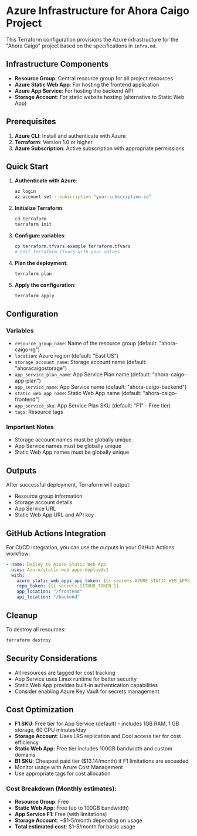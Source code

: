 # Azure Infrastructure for Ahora Caigo Project

This Terraform configuration provisions the Azure infrastructure for the "Ahora Caigo" project based on the specifications in `infra.md`.

## Infrastructure Components

- **Resource Group**: Central resource group for all project resources
- **Azure Static Web App**: For hosting the frontend application
- **Azure App Service**: For hosting the backend API
- **Storage Account**: For static website hosting (alternative to Static Web App)

## Prerequisites

1. **Azure CLI**: Install and authenticate with Azure
2. **Terraform**: Version 1.0 or higher
3. **Azure Subscription**: Active subscription with appropriate permissions

## Quick Start

1. **Authenticate with Azure**:
   ```bash
   az login
   az account set --subscription "your-subscription-id"
   ```

2. **Initialize Terraform**:
   ```bash
   cd terraform
   terraform init
   ```

3. **Configure variables**:
   ```bash
   cp terraform.tfvars.example terraform.tfvars
   # Edit terraform.tfvars with your values
   ```

4. **Plan the deployment**:
   ```bash
   terraform plan
   ```

5. **Apply the configuration**:
   ```bash
   terraform apply
   ```

## Configuration

### Variables

- `resource_group_name`: Name of the resource group (default: "ahora-caigo-rg")
- `location`: Azure region (default: "East US")
- `storage_account_name`: Storage account name (default: "ahoracaigostorage")
- `app_service_plan_name`: App Service Plan name (default: "ahora-caigo-app-plan")
- `app_service_name`: App Service name (default: "ahora-caigo-backend")
- `static_web_app_name`: Static Web App name (default: "ahora-caigo-frontend")
- `app_service_sku`: App Service Plan SKU (default: "F1" - Free tier)
- `tags`: Resource tags

### Important Notes

- Storage account names must be globally unique
- App Service names must be globally unique
- Static Web App names must be globally unique

## Outputs

After successful deployment, Terraform will output:
- Resource group information
- Storage account details
- App Service URL
- Static Web App URL and API key

## GitHub Actions Integration

For CI/CD integration, you can use the outputs in your GitHub Actions workflow:

```yaml
- name: Deploy to Azure Static Web App
  uses: Azure/static-web-apps-deploy@v1
  with:
    azure_static_web_apps_api_token: ${{ secrets.AZURE_STATIC_WEB_APPS_API_TOKEN }}
    repo_token: ${{ secrets.GITHUB_TOKEN }}
    app_location: "/frontend"
    api_location: "/backend"
```

## Cleanup

To destroy all resources:
```bash
terraform destroy
```

## Security Considerations

- All resources are tagged for cost tracking
- App Service uses Linux runtime for better security
- Static Web App provides built-in authentication capabilities
- Consider enabling Azure Key Vault for secrets management

## Cost Optimization

- **F1 SKU**: Free tier for App Service (default) - includes 1GB RAM, 1 GB storage, 60 CPU minutes/day
- **Storage Account**: Uses LRS replication and Cool access tier for cost efficiency
- **Static Web App**: Free tier includes 100GB bandwidth and custom domains
- **B1 SKU**: Cheapest paid tier ($13.14/month) if F1 limitations are exceeded
- Monitor usage with Azure Cost Management
- Use appropriate tags for cost allocation

### Cost Breakdown (Monthly estimates):
- **Resource Group**: Free
- **Static Web App**: Free (up to 100GB bandwidth)
- **App Service F1**: Free (with limitations)
- **Storage Account**: ~$1-5/month depending on usage
- **Total estimated cost**: $1-5/month for basic usage 
